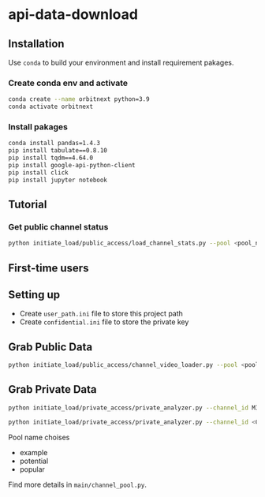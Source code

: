 # api-data-download
## Installation
Use `conda` to build your environment and install requirement pakages.
### Create conda env and activate
```bash
conda create --name orbitnext python=3.9
conda activate orbitnext
```
### Install pakages
```bash
conda install pandas=1.4.3
pip install tabulate==0.8.10
pip install tqdm==4.64.0
pip install google-api-python-client
pip install click
pip install jupyter notebook
```

## Tutorial
### Get public channel status
```bash
python initiate_load/public_access/load_channel_stats.py --pool <pool_name>
```

## First-time users
## Setting up
- Create `user_path.ini` file to store this project path
- Create `confidential.ini` file to store the private key

## Grab Public Data
 ```bash
python initiate_load/public_access/channel_video_loader.py --pool <pool_name>
```

## Grab Private Data
 ```bash
python initiate_load/private_access/private_analyzer.py --channel_id MINE

python initiate_load/private_access/private_analyzer.py --channel_id <Channel_Id>
```

Pool name choises
* example
* potential
* popular

Find more details in `main/channel_pool.py`.
